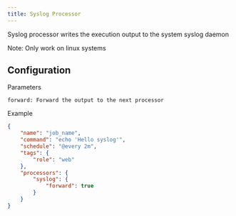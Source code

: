 ```yaml
---
title: Syslog Processor
---
```


Syslog processor writes the execution output to the system syslog daemon

Note: Only work on linux systems

## Configuration

Parameters

`forward: Forward the output to the next processor`

Example

```json
{
    "name": "job_name",
    "command": "echo 'Hello syslog'",
    "schedule": "@every 2m",
    "tags": {
        "role": "web"
    },
    "processors": {
        "syslog": {
            "forward": true
        }
    }
}
```

